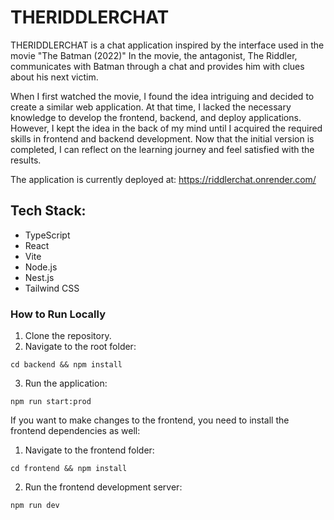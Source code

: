 # THERIDDLERCHAT

THERIDDLERCHAT is a chat application inspired by the interface used in the movie "The Batman (2022)" In the movie, the antagonist, The Riddler, communicates with Batman through a chat and provides him with clues about his next victim.

When I first watched the movie, I found the idea intriguing and decided to create a similar web application. At that time, I lacked the necessary knowledge to develop the frontend, backend, and deploy applications. However, I kept the idea in the back of my mind until I acquired the required skills in frontend and backend development. Now that the initial version is completed, I can reflect on the learning journey and feel satisfied with the results.

The application is currently deployed at: https://riddlerchat.onrender.com/


## Tech Stack:

- TypeScript
- React
- Vite
- Node.js
- Nest.js
- Tailwind CSS


### How to Run Locally

1. Clone the repository.
2. Navigate to the root folder:
```
cd backend && npm install
```
3. Run the application:
```
npm run start:prod
```


If you want to make changes to the frontend, you need to install the frontend dependencies as well:

1. Navigate to the frontend folder:
```
cd frontend && npm install
```
2. Run the frontend development server:
```
npm run dev
```
